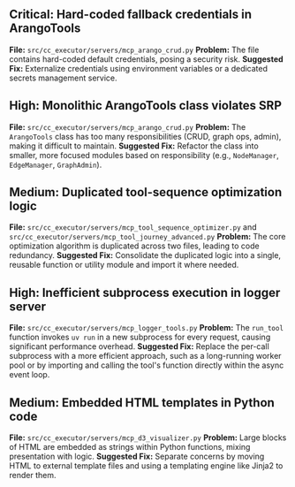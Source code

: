 ## Critical: Hard-coded fallback credentials in ArangoTools
**File:** `src/cc_executor/servers/mcp_arango_crud.py`
**Problem:** The file contains hard-coded default credentials, posing a security risk.
**Suggested Fix:** Externalize credentials using environment variables or a dedicated secrets management service.

## High: Monolithic ArangoTools class violates SRP
**File:** `src/cc_executor/servers/mcp_arango_crud.py`
**Problem:** The `ArangoTools` class has too many responsibilities (CRUD, graph ops, admin), making it difficult to maintain.
**Suggested Fix:** Refactor the class into smaller, more focused modules based on responsibility (e.g., `NodeManager`, `EdgeManager`, `GraphAdmin`).

## Medium: Duplicated tool-sequence optimization logic
**File:** `src/cc_executor/servers/mcp_tool_sequence_optimizer.py` and `src/cc_executor/servers/mcp_tool_journey_advanced.py`
**Problem:** The core optimization algorithm is duplicated across two files, leading to code redundancy.
**Suggested Fix:** Consolidate the duplicated logic into a single, reusable function or utility module and import it where needed.

## High: Inefficient subprocess execution in logger server
**File:** `src/cc_executor/servers/mcp_logger_tools.py`
**Problem:** The `run_tool` function invokes `uv run` in a new subprocess for every request, causing significant performance overhead.
**Suggested Fix:** Replace the per-call subprocess with a more efficient approach, such as a long-running worker pool or by importing and calling the tool's function directly within the async event loop.

## Medium: Embedded HTML templates in Python code
**File:** `src/cc_executor/servers/mcp_d3_visualizer.py`
**Problem:** Large blocks of HTML are embedded as strings within Python functions, mixing presentation with logic.
**Suggested Fix:** Separate concerns by moving HTML to external template files and using a templating engine like Jinja2 to render them.